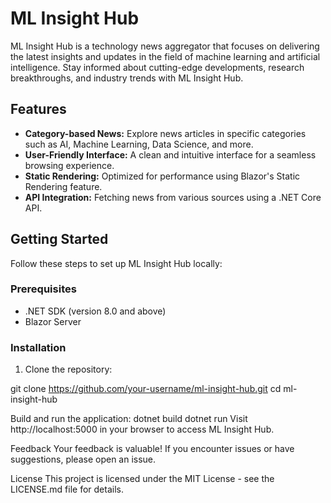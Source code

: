 # ML Insight Hub

ML Insight Hub is a technology news aggregator that focuses on delivering the latest insights and updates in the field of machine learning and artificial intelligence. Stay informed about cutting-edge developments, research breakthroughs, and industry trends with ML Insight Hub.

## Features

- **Category-based News:** Explore news articles in specific categories such as AI, Machine Learning, Data Science, and more.
- **User-Friendly Interface:** A clean and intuitive interface for a seamless browsing experience.
- **Static Rendering:** Optimized for performance using Blazor's Static Rendering feature.
- **API Integration:** Fetching news from various sources using a .NET Core API.

## Getting Started

Follow these steps to set up ML Insight Hub locally:

### Prerequisites

- .NET SDK (version 8.0 and above)
- Blazor Server

### Installation

1. Clone the repository:

git clone https://github.com/your-username/ml-insight-hub.git
cd ml-insight-hub

Build and run the application:
dotnet build
dotnet run
Visit http://localhost:5000 in your browser to access ML Insight Hub.

Feedback
Your feedback is valuable! If you encounter issues or have suggestions, please open an issue.

License
This project is licensed under the MIT License - see the LICENSE.md file for details.
